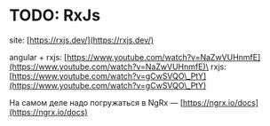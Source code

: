 # TODO: RxJs

site: [https://rxjs.dev/](https://rxjs.dev/)

angular + rxjs: [https://www.youtube.com/watch?v=NaZwVUHnmfE](https://www.youtube.com/watch?v=NaZwVUHnmfE)\
rxjs: [https://www.youtube.com/watch?v=gCwSVQO\_PtY](https://www.youtube.com/watch?v=gCwSVQO\_PtY)

На самом деле надо погружаться в NgRx — [https://ngrx.io/docs](https://ngrx.io/docs)
